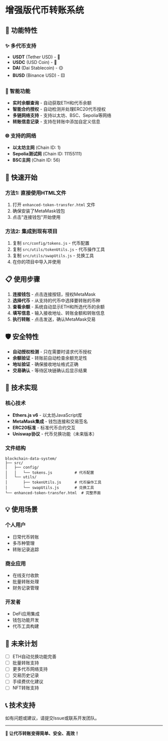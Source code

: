# 增强版代币转账系统

## 🎯 功能特性

### ✨ 多代币支持
- **USDT** (Tether USD) - 🔗
- **USDC** (USD Coin) - 🔵  
- **DAI** (Dai Stablecoin) - 🟡
- **BUSD** (Binance USD) - 🟨

### 🔄 智能功能
- **实时余额查询** - 自动获取ETH和代币余额
- **智能合约授权** - 自动检测并处理ERC20代币授权
- **多链网络支持** - 支持以太坊、BSC、Sepolia等网络
- **转账信息记录** - 支持在转账中添加自定义信息

### 🌐 支持的网络
- **以太坊主网** (Chain ID: 1)
- **Sepolia测试网** (Chain ID: 11155111)  
- **BSC主网** (Chain ID: 56)

## 🚀 快速开始

### 方法1: 直接使用HTML文件
1. 打开 `enhanced-token-transfer.html` 文件
2. 确保安装了MetaMask钱包
3. 点击"连接钱包"开始使用

### 方法2: 集成到现有项目
1. 复制 `src/config/tokens.js` - 代币配置
2. 复制 `src/utils/tokenUtils.js` - 代币操作工具  
3. 复制 `src/utils/swapUtils.js` - 兑换工具
4. 在你的项目中导入并使用

## 📋 使用步骤

1. **连接钱包** - 点击连接按钮，授权MetaMask
2. **选择代币** - 从支持的代币中选择要转账的币种
3. **查看余额** - 系统自动显示ETH和所选代币的余额
4. **填写信息** - 输入接收地址、转账金额和转账信息
5. **执行转账** - 点击发送，确认MetaMask交易

## 🛡️ 安全特性

- **自动授权检测** - 只在需要时请求代币授权
- **余额验证** - 转账前自动检查余额充足性  
- **地址验证** - 确保接收地址格式正确
- **交易确认** - 等待区块链确认后显示结果

## 🔧 技术实现

### 核心技术
- **Ethers.js v6** - 以太坊JavaScript库
- **MetaMask集成** - 钱包连接和交易签名
- **ERC20标准** - 标准代币合约交互
- **Uniswap协议** - 代币兑换功能（未来版本）

### 文件结构
```
blockchain-data-system/
├── src/
│   ├── config/
│   │   └── tokens.js          # 代币配置
│   └── utils/
│       ├── tokenUtils.js      # 代币操作工具
│       └── swapUtils.js       # 兑换工具
└── enhanced-token-transfer.html  # 完整界面
```

## 💡 使用场景

### 个人用户
- 日常代币转账
- 多币种管理
- 转账记录追踪

### 商业应用  
- 在线支付收款
- 批量转账处理
- 财务记录管理

### 开发者
- DeFi应用集成
- 钱包功能开发
- 代币工具构建

## 🔮 未来计划

- [ ] ETH自动兑换功能完善
- [ ] 批量转账支持
- [ ] 更多代币网络支持
- [ ] 交易历史记录
- [ ] 手续费优化建议
- [ ] NFT转账支持

## 📞 技术支持

如有问题或建议，请提交Issue或联系开发团队。

---

**🎯 让代币转账变得简单、安全、高效！**